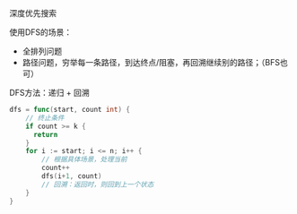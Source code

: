 深度优先搜索

使用DFS的场景：
- 全排列问题
- 路径问题，穷举每一条路径，到达终点/阻塞，再回溯继续别的路径；（BFS也可）

DFS方法：递归 + 回溯
```go
dfs = func(start, count int) {
    // 终止条件
    if count >= k {
      return
    }
    for i := start; i <= n; i++ {
        // 根据具体场景，处理当前
        count++
        dfs(i+1, count)
        // 回溯：返回时，则回到上一个状态
    }
}
```

